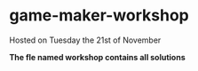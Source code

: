 # game-maker-workshop
Hosted on Tuesday the 21st of November

**The fle named workshop contains all solutions** 
